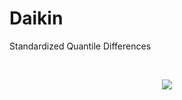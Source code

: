 # Daikin

Standardized Quantile Differences

&nbsp;

<p align="center">
<img src="https://public.tableau.com/profile/robert.wright.iii#!/vizhome/PISA2018SQDs/Sheet1"/>
</p>

